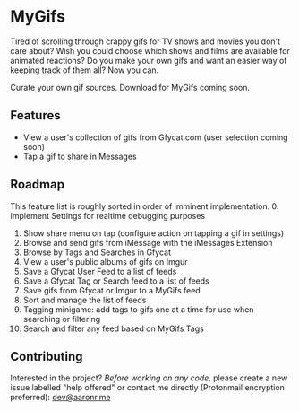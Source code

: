 # MyGifs

Tired of scrolling through crappy gifs for TV shows and movies you don't care about?
Wish you could choose which shows and films are available for animated reactions?
Do you make your own gifs and want an easier way of keeping track of them all?
Now you can.

Curate your own gif sources. Download for MyGifs coming soon.

## Features

- View a user's collection of gifs from Gfycat.com (user selection coming soon)
- Tap a gif to share in Messages

## Roadmap

This feature list is roughly sorted in order of imminent implementation.
0. Implement Settings for realtime debugging purposes
1. Show share menu on tap (configure action on tapping a gif in settings)
2. Browse and send gifs from iMessage with the iMessages Extension
3. Browse by Tags and Searches in Gfycat
4. View a user's public albums of gifs on Imgur
5. Save a Gfycat User Feed to a list of feeds
6. Save a Gfycat Tag or Search feed to a list of feeds
7. Save gifs from Gfycat or Imgur to a MyGifs feed
8. Sort and manage the list of feeds
9. Tagging minigame: add tags to gifs one at a time for use when searching or filtering
10. Search and filter any feed based on MyGifs Tags

## Contributing

Interested in the project? *Before working on any code,* please create a new issue labelled "help offered" or contact me directly (Protonmail encryption preferred): dev@aaronr.me
